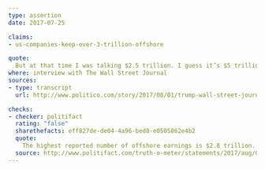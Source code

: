 ```yaml
---
type: assertion
date: 2017-07-25

claims:
- us-companies-keep-over-3-trillion-offshore

quote:
  But at that time I was talking $2.5 trillion. I guess it’s $5 trillion now. Whatever it is, it’s a lot more. So we have anywhere from 4 [trillion] to 5 or even more trillions of dollars sitting offshore.
where: interview with The Wall Street Journal
sources:
- type: transcript
  url: http://www.politico.com/story/2017/08/01/trump-wall-street-journal-interview-full-transcript-241214

checks:
- checker: politifact
  rating: "false"
  sharethefacts: eff827de-de04-4a96-bed8-e0505862e4b2
  quote:
    The highest reported number of offshore earnings is $2.8 trillion. That could be off by a couple hundred billion dollars due to undisclosed untaxed earnings. But experts agreed the discrepancy could not add up to Trump’s $4 trillion or $5 trillion estimate.
  source: http://www.politifact.com/truth-o-meter/statements/2017/aug/03/donald-trump/are-there-over-4-trillion-untaxed-corporate-earnin/
---
```

